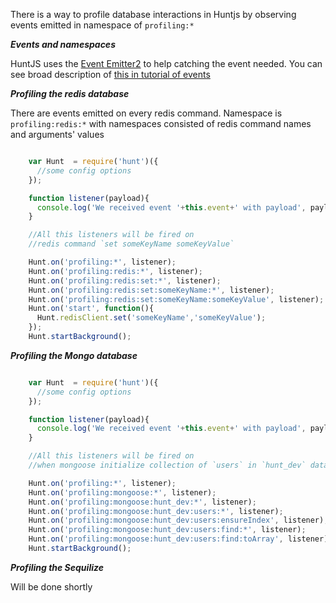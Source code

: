 There is a way to profile database interactions in Huntjs by observing events emitted in namespace of
`profiling:*`


***Events and namespaces***

HuntJS uses the [Event Emitter2](https://www.npmjs.org/package/eventemitter2) to help catching the event needed.
You can see broad description of [this in tutorial of events](/documentation/tutorial-events.html)


***Profiling the redis database***

There are events emitted on every redis command. Namespace is `profiling:redis:*` with namespaces consisted of redis command names and arguments' values

```javascript

    var Hunt  = require('hunt')({
      //some config options
    });

    function listener(payload){
      console.log('We received event '+this.event+' with payload', payload);
    }

    //All this listeners will be fired on
    //redis command `set someKeyName someKeyValue`

    Hunt.on('profiling:*', listener);
    Hunt.on('profiling:redis:*', listener);
    Hunt.on('profiling:redis:set:*', listener);
    Hunt.on('profiling:redis:set:someKeyName:*', listener);
    Hunt.on('profiling:redis:set:someKeyName:someKeyValue', listener);
    Hunt.on('start', function(){
      Hunt.redisClient.set('someKeyName','someKeyValue');
    });
    Hunt.startBackground();

```


***Profiling the Mongo database***

```javascript

    var Hunt  = require('hunt')({
      //some config options
    });

    function listener(payload){
      console.log('We received event '+this.event+' with payload', payload);
    }

    //All this listeners will be fired on
    //when mongoose initialize collection of `users` in `hunt_dev` database

    Hunt.on('profiling:*', listener);
    Hunt.on('profiling:mongoose:*', listener);
    Hunt.on('profiling:mongoose:hunt_dev:*', listener);
    Hunt.on('profiling:mongoose:hunt_dev:users:*', listener);
    Hunt.on('profiling:mongoose:hunt_dev:users:ensureIndex', listener);
    Hunt.on('profiling:mongoose:hunt_dev:users:find:*', listener);
    Hunt.on('profiling:mongoose:hunt_dev:users:find:toArray', listener);
    Hunt.startBackground();

```

***Profiling the Sequilize***

Will be done shortly
